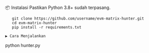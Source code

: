 📦 Instalasi
Pastikan Python 3.8+ sudah terpasang.
```
   git clone https://github.com/username/evm-matrix-hunter.git
   cd evm-matrix-hunter
   pip install -r requirements.txt

▶️ Cara Menjalankan
```
   python hunter.py
